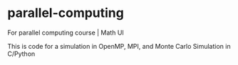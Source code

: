 # parallel-computing
For parallel computing course | Math UI

This is code for a simulation in OpenMP, MPI, and Monte Carlo Simulation in C/Python
